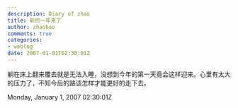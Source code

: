 ```yaml
---
description: Diary of zhao
title: 新的一年来了
author: zhaohao
comments: true
categories:
- weblog
date: 2007-01-01T02:30:01Z
---
```


躺在床上翻来覆去就是无法入睡，没想到今年的第一天竟会这样迎来。心里有太大的压力了，不知今后的路该怎样才能更好的走下去。   

Monday, January 1, 2007 02:30:01Z
